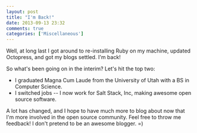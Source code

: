 ```yaml
---
layout: post
title: "I'm Back!"
date: 2013-09-13 23:32
comments: true
categories: ['Miscellaneous']
---
```


Well, at long last I got around to re-installing Ruby on my machine, updated
Octopress, and got my blogs settled.  I'm back!

So what's been going on in the interim?  Let's hit the top two:

- I graduated Magna Cum Laude from the University of Utah with a BS in Computer
  Science.
- I switched jobs -- I now work for Salt Stack, Inc, making awesome open source
  software.

A lot has changed, and I hope to have much more to blog about now that I'm more
involved in the open source community.  Feel free to throw me feedback!  I
don't pretend to be an awesome blogger.  =)
